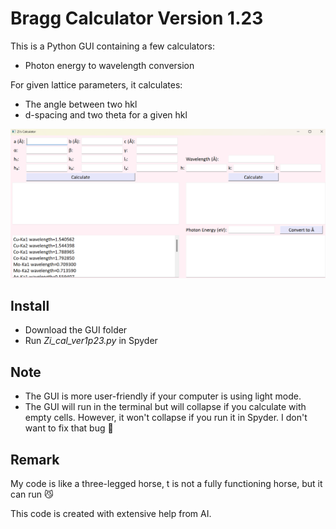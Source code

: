 # Bragg Calculator Version 1.23

This is a Python GUI containing a few calculators:
- Photon energy to wavelength conversion

For given lattice parameters, it calculates:
- The angle between two hkl
- d-spacing and two theta for a given hkl

![Screenshot](Screenshot.png)

## Install
- Download the GUI folder
- Run _Zi_cal_ver1p23.py_ in Spyder

## Note
- The GUI is more user-friendly if your computer is using light mode.
- The GUI will run in the terminal but will collapse if you calculate with empty cells. However, it won't collapse if you run it in Spyder. I don't want to fix that bug :ghost:

## Remark
My code is like a three-legged horse, t is not a fully functioning horse, but it can run :smirk_cat:

This code is created with extensive help from AI.

